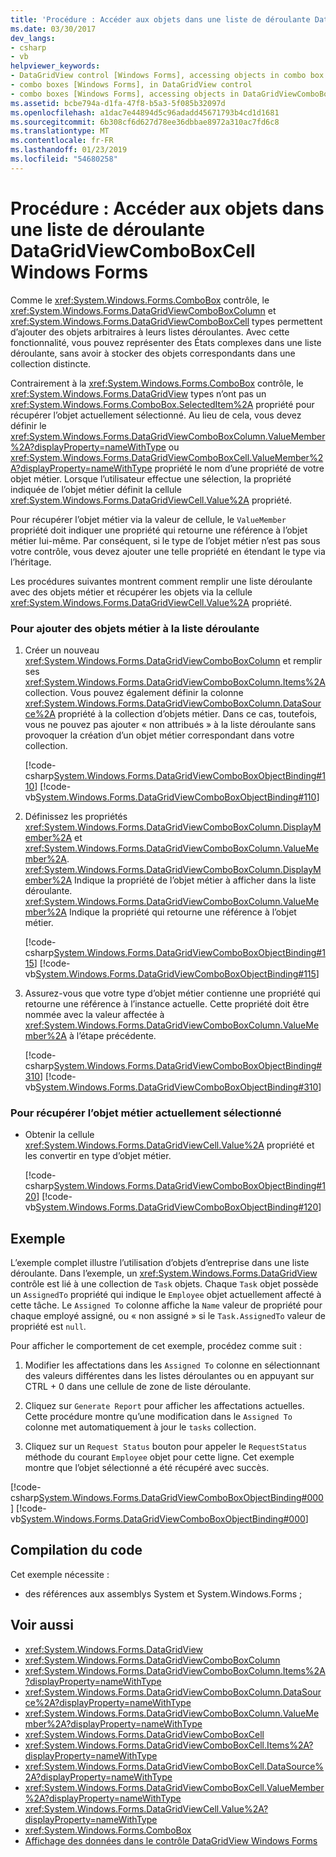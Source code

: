 ```yaml
---
title: 'Procédure : Accéder aux objets dans une liste de déroulante DataGridViewComboBoxCell Windows Forms'
ms.date: 03/30/2017
dev_langs:
- csharp
- vb
helpviewer_keywords:
- DataGridView control [Windows Forms], accessing objects in combo box cells
- combo boxes [Windows Forms], in DataGridView control
- combo boxes [Windows Forms], accessing objects in DataGridViewComboBoxCell drop-down lists
ms.assetid: bcbe794a-d1fa-47f8-b5a3-5f085b32097d
ms.openlocfilehash: a1dac7e44894d5c96adadd45671793b4cd1d1681
ms.sourcegitcommit: 6b308cf6d627d78ee36dbbae8972a310ac7fd6c8
ms.translationtype: MT
ms.contentlocale: fr-FR
ms.lasthandoff: 01/23/2019
ms.locfileid: "54680258"
---
```

# <a name="how-to-access-objects-in-a-windows-forms-datagridviewcomboboxcell-drop-down-list"></a>Procédure : Accéder aux objets dans une liste de déroulante DataGridViewComboBoxCell Windows Forms
Comme le <xref:System.Windows.Forms.ComboBox> contrôle, le <xref:System.Windows.Forms.DataGridViewComboBoxColumn> et <xref:System.Windows.Forms.DataGridViewComboBoxCell> types permettent d’ajouter des objets arbitraires à leurs listes déroulantes. Avec cette fonctionnalité, vous pouvez représenter des États complexes dans une liste déroulante, sans avoir à stocker des objets correspondants dans une collection distincte.  
  
 Contrairement à la <xref:System.Windows.Forms.ComboBox> contrôle, le <xref:System.Windows.Forms.DataGridView> types n’ont pas un <xref:System.Windows.Forms.ComboBox.SelectedItem%2A> propriété pour récupérer l’objet actuellement sélectionné. Au lieu de cela, vous devez définir le <xref:System.Windows.Forms.DataGridViewComboBoxColumn.ValueMember%2A?displayProperty=nameWithType> ou <xref:System.Windows.Forms.DataGridViewComboBoxCell.ValueMember%2A?displayProperty=nameWithType> propriété le nom d’une propriété de votre objet métier. Lorsque l’utilisateur effectue une sélection, la propriété indiquée de l’objet métier définit la cellule <xref:System.Windows.Forms.DataGridViewCell.Value%2A> propriété.  
  
 Pour récupérer l’objet métier via la valeur de cellule, le `ValueMember` propriété doit indiquer une propriété qui retourne une référence à l’objet métier lui-même. Par conséquent, si le type de l’objet métier n’est pas sous votre contrôle, vous devez ajouter une telle propriété en étendant le type via l’héritage.  
  
 Les procédures suivantes montrent comment remplir une liste déroulante avec des objets métier et récupérer les objets via la cellule <xref:System.Windows.Forms.DataGridViewCell.Value%2A> propriété.  
  
### <a name="to-add-business-objects-to-the-drop-down-list"></a>Pour ajouter des objets métier à la liste déroulante  
  
1.  Créer un nouveau <xref:System.Windows.Forms.DataGridViewComboBoxColumn> et remplir ses <xref:System.Windows.Forms.DataGridViewComboBoxColumn.Items%2A> collection. Vous pouvez également définir la colonne <xref:System.Windows.Forms.DataGridViewComboBoxColumn.DataSource%2A> propriété à la collection d’objets métier. Dans ce cas, toutefois, vous ne pouvez pas ajouter « non attribués » à la liste déroulante sans provoquer la création d’un objet métier correspondant dans votre collection.  
  
     [!code-csharp[System.Windows.Forms.DataGridViewComboBoxObjectBinding#110](../../../../samples/snippets/csharp/VS_Snippets_Winforms/System.Windows.Forms.DataGridViewComboBoxObjectBinding/CS/form1.cs#110)]
     [!code-vb[System.Windows.Forms.DataGridViewComboBoxObjectBinding#110](../../../../samples/snippets/visualbasic/VS_Snippets_Winforms/System.Windows.Forms.DataGridViewComboBoxObjectBinding/vb/form1.vb#110)]  
  
2.  Définissez les propriétés <xref:System.Windows.Forms.DataGridViewComboBoxColumn.DisplayMember%2A> et <xref:System.Windows.Forms.DataGridViewComboBoxColumn.ValueMember%2A>. <xref:System.Windows.Forms.DataGridViewComboBoxColumn.DisplayMember%2A> Indique la propriété de l’objet métier à afficher dans la liste déroulante. <xref:System.Windows.Forms.DataGridViewComboBoxColumn.ValueMember%2A> Indique la propriété qui retourne une référence à l’objet métier.  
  
     [!code-csharp[System.Windows.Forms.DataGridViewComboBoxObjectBinding#115](../../../../samples/snippets/csharp/VS_Snippets_Winforms/System.Windows.Forms.DataGridViewComboBoxObjectBinding/CS/form1.cs#115)]
     [!code-vb[System.Windows.Forms.DataGridViewComboBoxObjectBinding#115](../../../../samples/snippets/visualbasic/VS_Snippets_Winforms/System.Windows.Forms.DataGridViewComboBoxObjectBinding/vb/form1.vb#115)]  
  
3.  Assurez-vous que votre type d’objet métier contienne une propriété qui retourne une référence à l’instance actuelle. Cette propriété doit être nommée avec la valeur affectée à <xref:System.Windows.Forms.DataGridViewComboBoxColumn.ValueMember%2A> à l’étape précédente.  
  
     [!code-csharp[System.Windows.Forms.DataGridViewComboBoxObjectBinding#310](../../../../samples/snippets/csharp/VS_Snippets_Winforms/System.Windows.Forms.DataGridViewComboBoxObjectBinding/CS/form1.cs#310)]
     [!code-vb[System.Windows.Forms.DataGridViewComboBoxObjectBinding#310](../../../../samples/snippets/visualbasic/VS_Snippets_Winforms/System.Windows.Forms.DataGridViewComboBoxObjectBinding/vb/form1.vb#310)]  
  
### <a name="to-retrieve-the-currently-selected-business-object"></a>Pour récupérer l’objet métier actuellement sélectionné  
  
-   Obtenir la cellule <xref:System.Windows.Forms.DataGridViewCell.Value%2A> propriété et les convertir en type d’objet métier.  
  
     [!code-csharp[System.Windows.Forms.DataGridViewComboBoxObjectBinding#120](../../../../samples/snippets/csharp/VS_Snippets_Winforms/System.Windows.Forms.DataGridViewComboBoxObjectBinding/CS/form1.cs#120)]
     [!code-vb[System.Windows.Forms.DataGridViewComboBoxObjectBinding#120](../../../../samples/snippets/visualbasic/VS_Snippets_Winforms/System.Windows.Forms.DataGridViewComboBoxObjectBinding/vb/form1.vb#120)]  
  
## <a name="example"></a>Exemple  
 L’exemple complet illustre l’utilisation d’objets d’entreprise dans une liste déroulante. Dans l’exemple, un <xref:System.Windows.Forms.DataGridView> contrôle est lié à une collection de `Task` objets. Chaque `Task` objet possède un `AssignedTo` propriété qui indique le `Employee` objet actuellement affecté à cette tâche. Le `Assigned To` colonne affiche la `Name` valeur de propriété pour chaque employé assigné, ou « non assigné » si le `Task.AssignedTo` valeur de propriété est `null`.  
  
 Pour afficher le comportement de cet exemple, procédez comme suit :  
  
1.  Modifier les affectations dans les `Assigned To` colonne en sélectionnant des valeurs différentes dans les listes déroulantes ou en appuyant sur CTRL + 0 dans une cellule de zone de liste déroulante.  
  
2.  Cliquez sur `Generate Report` pour afficher les affectations actuelles. Cette procédure montre qu’une modification dans le `Assigned To` colonne met automatiquement à jour le `tasks` collection.  
  
3.  Cliquez sur un `Request Status` bouton pour appeler le `RequestStatus` méthode du courant `Employee` objet pour cette ligne. Cet exemple montre que l’objet sélectionné a été récupéré avec succès.  
  
 [!code-csharp[System.Windows.Forms.DataGridViewComboBoxObjectBinding#000](../../../../samples/snippets/csharp/VS_Snippets_Winforms/System.Windows.Forms.DataGridViewComboBoxObjectBinding/CS/form1.cs#000)]
 [!code-vb[System.Windows.Forms.DataGridViewComboBoxObjectBinding#000](../../../../samples/snippets/visualbasic/VS_Snippets_Winforms/System.Windows.Forms.DataGridViewComboBoxObjectBinding/vb/form1.vb#000)]  
  
## <a name="compiling-the-code"></a>Compilation du code  
 Cet exemple nécessite :  
  
-   des références aux assemblys System et System.Windows.Forms ;  
  
## <a name="see-also"></a>Voir aussi
- <xref:System.Windows.Forms.DataGridView>
- <xref:System.Windows.Forms.DataGridViewComboBoxColumn>
- <xref:System.Windows.Forms.DataGridViewComboBoxColumn.Items%2A?displayProperty=nameWithType>
- <xref:System.Windows.Forms.DataGridViewComboBoxColumn.DataSource%2A?displayProperty=nameWithType>
- <xref:System.Windows.Forms.DataGridViewComboBoxColumn.ValueMember%2A?displayProperty=nameWithType>
- <xref:System.Windows.Forms.DataGridViewComboBoxCell>
- <xref:System.Windows.Forms.DataGridViewComboBoxCell.Items%2A?displayProperty=nameWithType>
- <xref:System.Windows.Forms.DataGridViewComboBoxCell.DataSource%2A?displayProperty=nameWithType>
- <xref:System.Windows.Forms.DataGridViewComboBoxCell.ValueMember%2A?displayProperty=nameWithType>
- <xref:System.Windows.Forms.DataGridViewCell.Value%2A?displayProperty=nameWithType>
- <xref:System.Windows.Forms.ComboBox>
- [Affichage des données dans le contrôle DataGridView Windows Forms](../../../../docs/framework/winforms/controls/displaying-data-in-the-windows-forms-datagridview-control.md)
